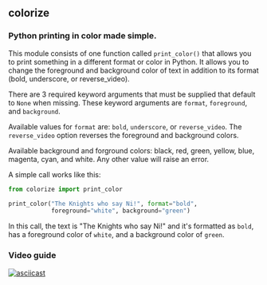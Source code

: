 ## colorize

### Python printing in color made simple.

This module consists of one function called `print_color()` that allows
you to print something in a different format or color in Python.
It allows you to change the foreground and background color of text in addition
to its format (bold, underscore, or reverse_video).

There are 3 required keyword arguments that must be supplied that default to
`None` when missing. These keyword arguments are `format`, `foreground`, and
`background`.

Available values for `format` are: `bold`, `underscore`, or `reverse_video`.
The `reverse_video` option reverses the foreground and background colors.

Available background and forground colors: black, red, green, yellow, blue, magenta, 
cyan, and white. Any other value will raise an error.

A simple call works like this:

```python
from colorize import print_color

print_color("The Knights who say Ni!", format="bold",
            foreground="white", background="green")
```

In this call, the text is "The Knights who say Ni!" and it's formatted as
`bold`, has a foreground color of `white`, and a background color of
`green`.

### Video guide

[![asciicast](https://asciinema.org/a/136416.png)](https://asciinema.org/a/136416)
